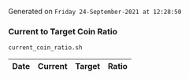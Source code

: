 Generated on `Friday 24-September-2021 at 12:28:50`

### Current to Target Coin Ratio
`current_coin_ratio.sh`

Date|Current|Target|Ratio
---|---|---|---
